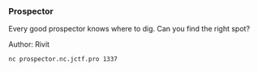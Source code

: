 ### Prospector

Every good prospector knows where to dig. Can you find the right spot?

Author: Rivit

```
nc prospector.nc.jctf.pro 1337
```
